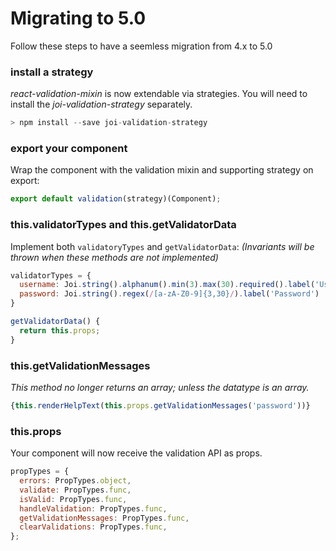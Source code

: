# Migrating to 5.0

Follow these steps to have a seemless migration from 4.x to 5.0

### install a strategy

_react-validation-mixin_ is now extendable via strategies. You will need to install the _joi-validation-strategy_ separately.

```javascript
> npm install --save joi-validation-strategy
```

### export your component

Wrap the component with the validation mixin and supporting strategy on export:

```javascript
export default validation(strategy)(Component);
```

### this.validatorTypes and this.getValidatorData

Implement both `validatoryTypes` and `getValidatorData`: _(Invariants will be thrown when these methods are not implemented)_

```javascript
validatorTypes = {
  username: Joi.string().alphanum().min(3).max(30).required().label('Username'),
  password: Joi.string().regex(/[a-zA-Z0-9]{3,30}/).label('Password')
}

getValidatorData() {
  return this.props;
}
```

### this.getValidationMessages

_This method no longer returns an array; unless the datatype is an array._

```javascript
{this.renderHelpText(this.props.getValidationMessages('password'))}
```

### this.props

Your component will now receive the validation API as props.

```javascript
propTypes = {
  errors: PropTypes.object,
  validate: PropTypes.func,
  isValid: PropTypes.func,
  handleValidation: PropTypes.func,
  getValidationMessages: PropTypes.func,
  clearValidations: PropTypes.func,
};
```
